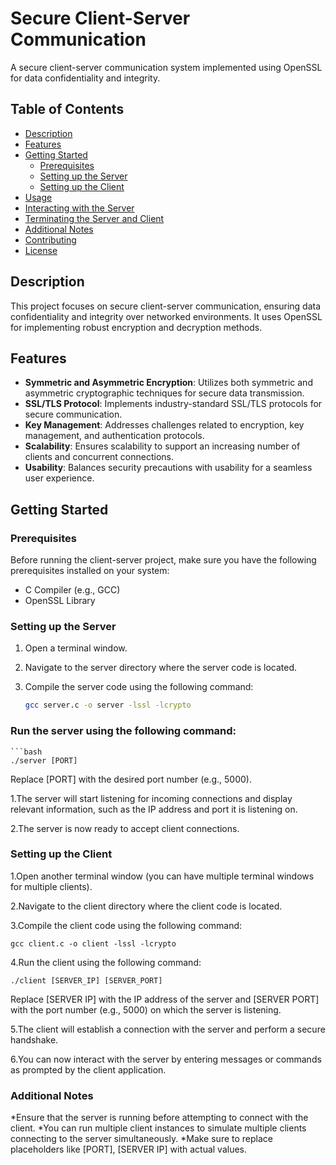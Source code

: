 # Secure Client-Server Communication

A secure client-server communication system implemented using OpenSSL for data confidentiality and integrity.

## Table of Contents

- [Description](#description)
- [Features](#features)
- [Getting Started](#getting-started)
  - [Prerequisites](#prerequisites)
  - [Setting up the Server](#setting-up-the-server)
  - [Setting up the Client](#setting-up-the-client)
- [Usage](#usage)
- [Interacting with the Server](#interacting-with-the-server)
- [Terminating the Server and Client](#terminating-the-server-and-client)
- [Additional Notes](#additional-notes)
- [Contributing](#contributing)
- [License](#license)

## Description

This project focuses on secure client-server communication, ensuring data confidentiality and integrity over networked environments. It uses OpenSSL for implementing robust encryption and decryption methods.

## Features

- **Symmetric and Asymmetric Encryption**: Utilizes both symmetric and asymmetric cryptographic techniques for secure data transmission.
- **SSL/TLS Protocol**: Implements industry-standard SSL/TLS protocols for secure communication.
- **Key Management**: Addresses challenges related to encryption, key management, and authentication protocols.
- **Scalability**: Ensures scalability to support an increasing number of clients and concurrent connections.
- **Usability**: Balances security precautions with usability for a seamless user experience.

## Getting Started

### Prerequisites

Before running the client-server project, make sure you have the following prerequisites installed on your system:

- C Compiler (e.g., GCC)
- OpenSSL Library

### Setting up the Server

1. Open a terminal window.
2. Navigate to the server directory where the server code is located.
3. Compile the server code using the following command:

   ```bash
   gcc server.c -o server -lssl -lcrypto
### Run the server using the following command:
    ```bash
    ./server [PORT]
 Replace [PORT] with the desired port number (e.g., 5000).

1.The server will start listening for incoming connections and display relevant information, such as the IP address and port it is listening on.

2.The server is now ready to accept client connections.

### Setting up the Client
1.Open another terminal window (you can have multiple terminal windows for multiple clients).

2.Navigate to the client directory where the client code is located.

3.Compile the client code using the following command:

    gcc client.c -o client -lssl -lcrypto
4.Run the client using the following command:

    ./client [SERVER_IP] [SERVER_PORT]
   Replace [SERVER IP] with the IP address of the server and [SERVER PORT] with the port number (e.g., 5000) on which the server is listening.

5.The client will establish a connection with the server and perform a secure handshake.

6.You can now interact with the server by entering messages or commands as prompted by the client application.

### Additional Notes

  *Ensure that the server is running before attempting to connect with the client.
  *You can run multiple client instances to simulate multiple clients connecting to the server simultaneously.
  *Make sure to replace placeholders like [PORT], [SERVER IP] with actual values.
